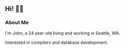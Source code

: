 ## Hi! 👋🏽

### About Me

I'm John, a 24 year-old living and working in Seattle, WA.

Interested in compilers and database development.

